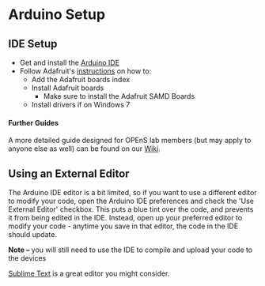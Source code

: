 # Arduino Setup

## IDE Setup

- Get and install the [Arduino IDE](https://www.arduino.cc/en/Main/Software)
- Follow Adafruit's [instructions](https://learn.adafruit.com/adafruit-feather-m0-basic-proto/overview) on how to:
  - Add the Adafruit boards index
  - Install Adafruit boards
    - Make sure to install the Adafruit SAMD Boards
  - Install drivers if on Windows 7

#### Further Guides

A more detailed guide designed for OPEnS lab members (but may apply to anyone else as well) can be found on our [Wiki](https://wiki.open-sensing.org/doku.php?id=ide-setup).

## **Using an External Editor**

The Arduino IDE editor is a bit limited, so if you want to use a different editor to modify your code, open the Arduino IDE preferences and check the 'Use External Editor' checkbox. This puts a blue tint over the code, and prevents it from being edited in the IDE. Instead, open up your preferred editor to modify your code - anytime you save in that editor, the code in the IDE should update.

**Note –** you will still need to use the IDE to compile and upload your code to the devices 

[Sublime Text](https://www.sublimetext.com) is a great editor you might consider.